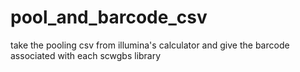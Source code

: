 # pool_and_barcode_csv
take the pooling csv from illumina's calculator and give the barcode associated with each scwgbs library
